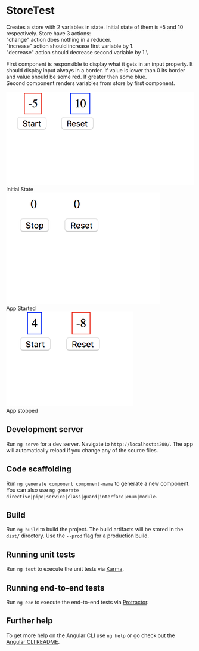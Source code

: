 # StoreTest

Creates a store with 2 variables in state.
Initial state of them is -5 and 10 respectively.
Store have 3 actions:\
"change" action does nothing in a reducer.\
"increase" action should increase first variable by 1.\
"decrease" action should decrease second variable by 1.\

First component is responsible to display what it gets in an input property. It should display input always in a border. If value is lower than 0 its border and value should be some red. If greater then some blue.\
Second component renders variables from store by first component.

![Initial State](./src/assets/InitialState.png?raw=true "Initial State")\
Initial State\
![App Started](src/assets/AppStarted.png?raw=true "App Started")\
App Started\
![Stop pressed](src/assets/StopPressed.png?raw=true "App stopped")\
App stopped
## Development server

Run `ng serve` for a dev server. Navigate to `http://localhost:4200/`. The app will automatically reload if you change any of the source files.

## Code scaffolding

Run `ng generate component component-name` to generate a new component. You can also use `ng generate directive|pipe|service|class|guard|interface|enum|module`.

## Build

Run `ng build` to build the project. The build artifacts will be stored in the `dist/` directory. Use the `--prod` flag for a production build.

## Running unit tests

Run `ng test` to execute the unit tests via [Karma](https://karma-runner.github.io).

## Running end-to-end tests

Run `ng e2e` to execute the end-to-end tests via [Protractor](http://www.protractortest.org/).

## Further help

To get more help on the Angular CLI use `ng help` or go check out the [Angular CLI README](https://github.com/angular/angular-cli/blob/master/README.md).
